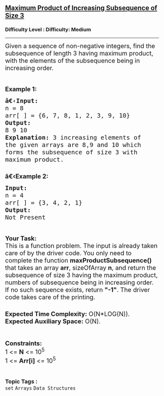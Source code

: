 <h2><a href="https://www.geeksforgeeks.org/problems/maximum-product-of-increasing-subsequence-of-size-32027/1?page=1&difficulty=Medium&status=unsolved&sortBy=submissions">Maximum Product of Increasing Subsequence of Size 3</a></h2><h3>Difficulty Level : Difficulty: Medium</h3><hr><div class="problems_problem_content__Xm_eO"><p><span style="font-size:20px">Given a sequence of non-negative integers, find the subsequence of length 3 having maximum product, with the elements of the subsequence being in increasing&nbsp;order.</span></p>

<p>&nbsp;</p>

<p><span style="font-size:20px"><strong>Example 1:</strong></span></p>

<pre><span style="font-size:20px"><strong>â€‹Input:</strong>
n = 8
arr[ ] = {6, 7, 8, 1, 2, 3, 9, 10</span><span style="font-size:20px">}
<strong>Output:
</strong>8 9 10
<strong>Explanation: </strong>3 increasing elements of 
the given arrays are 8,9 and 10 which 
forms the subsequence of size 3 with 
maximum product.</span><span style="font-size:20px">
</span></pre>

<p><br>
<span style="font-size:20px"><strong>â€‹Example 2:</strong></span></p>

<pre><span style="font-size:20px"><strong>Input:
</strong>n = 4
arr[ ] = {3, 4, 2, 1} <strong>
Output:
</strong>Not Present </span></pre>

<p>&nbsp;</p>

<p><span style="font-size:20px"><strong>Your Task:</strong><br>
This is a function problem. The input is already taken care of by the driver code. You only need to complete the function <strong>maxProductSubsequence()</strong> that takes an array <strong>arr</strong>, sizeOfArray <strong>n</strong>, and return the subsequence of size 3 having the maximum product, numbers of subsequence being in increasing order. If no such sequence exists, return&nbsp;<strong>"-1"</strong>. The driver code takes care of the printing.</span></p>

<p><br>
<span style="font-size:20px"><strong>Expected Time Complexity:</strong>&nbsp;O(N*LOG(N)).<br>
<strong>Expected Auxiliary Space:</strong>&nbsp;O(N).</span></p>

<p><br>
<br>
<span style="font-size:20px"><strong>Constraints:</strong><br>
1 &lt;= <strong>N</strong> &lt;= 10<sup>5</sup><br>
1 &lt;= <strong>Arr[i]</strong> &lt;= 10<sup>5</sup></span></p>
</div><br><p><span style=font-size:18px><strong>Topic Tags : </strong><br><code>set</code>&nbsp;<code>Arrays</code>&nbsp;<code>Data Structures</code>&nbsp;